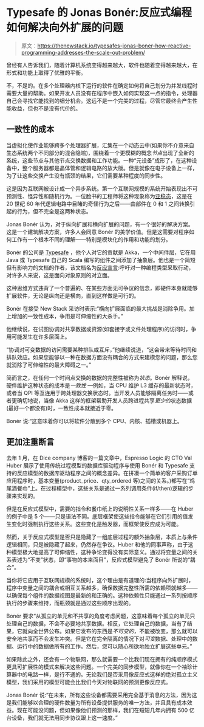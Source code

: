 # Typesafe 的 Jonas Bonér:反应式编程如何解决向外扩展的问题

> 原文：<https://thenewstack.io/typesafes-jonas-boner-how-reactive-programming-addresses-the-scale-out-problem/>

曾经有人告诉我们，随着计算机系统变得越来越大，软件也随着变得越来越大，在形式和功能上取得了优雅的平衡。

不，不是的。在多个处理器内核下运行的软件在确定如何将自己划分为并发线程时需要大量的帮助。如果开发人员没有在程序中嵌入如何实现这一点的指令，处理器自己会寻找它能找到的细分机会。这远不是一个完美的过程，尽管它最终会产生性能收益，但也不是没有代价的。

## 一致性的成本

当虚拟化使作业能够跨多个处理器扩展，汇集在一个动态云中(如果你不介意来自生态系统两个不同部分的混合隐喻)，围绕着一个更模糊的概念*节点*出现了全新的系统，这些节点与其他节点交换数据和工作功能。一种“元设备”成形了，在这种设备中，整个服务器都是晶体管和逻辑电路的放大版。但是就像在电子设备上一样，为了让这些交换产生没有瓶颈的结果，它们需要某种程度的同步性。

这是因为互联网被设计成一个异步系统。第一个互联网规模的系统开始表现出不可预测性、怪异性和随机行为。一位脸书的工程师将这种现象称为[亚稳态](https://thenewstack.io/the-strange-behaviors-of-facebooks-metastable-failures/)，这是在 20 世纪 60 年代逻辑电路中目睹的奇怪行为之后——由部件在 0 和 1 之间转换引起的行为，但不完全是这两种状态。

Jonas Bonér 认为，对于纵向扩展和横向扩展的问题，有一个很好的解决方案。这是一个建筑解决方案，许多人会同意 Bonér 的美学价值。但是这需要对程序如何工作有一个根本不同的理解——特别是模块化的作用和功能的划分。

Bonér 的公司是 [Typesafe](https://typesafe.com/) ，他个人对它的贡献是 Akka，一个中间件层，它在用 Java 或 Typesafe 自己的 Scala 编写的组件之间添加了抽象层。他也是一个简短但有影响力的文档的作者，该文档名为[反应宣言](http://www.reactivemanifesto.org/):呼吁对一种编程类型采取行动，对许多人来说，这是面向对象原则的对立面。

这种思维方式违背了一个普遍的、在某些方面无可争议的信念，即硬件本身就能够扩展软件，无论是纵向还是横向，直到这样做是可行的。

Bonér 在接受 New Stack 采访时表示:“横向扩展面临的最大挑战是消除争用。加上增加的一致性成本，争用是可伸缩性的大杀手。”

他继续说，在试图协调对共享数据或资源(如套接字或文件处理程序)的访问时，争用可能发生在许多层面上。

“协调对可变数据的访问需要某种排队或互斥，”他继续说道，“这会带来等待时间和排队效应。如果您能够以一种在数据方面没有耦合的方式来建模您的问题，那么您就消除了可伸缩性的最大障碍之一。”

简而言之，在任何一个时间点交换的数据的完整性被称为*状态*。Bonér 解释说，硬件维护这种状态的成本是*一致性* —例如，当 CPU 维护 L3 缓存的最新状态时，或者当 QPI 等互连用于跨处理器交换状态时。当开发人员能够隔离任务时——或者更确切地说，当像 Akka 这样的框架帮助开发人员跨进程共享*更少的*状态数据(最好一个都没有)时，一致性成本就接近于零。

Bonér 说:“这意味着你可以将软件分散到多个 CPU、内核、插槽或机器上。

## 更加注重断言

去年 1 月，在 Dice company 博客的一篇文章中，Espresso Logic 的 CTO Val Huber 展示了使用传统过程模型的数据库驱动程序与使用 Bonér 和 Typesafe 支持的反应模型的数据库驱动程序之间的概念差异。在拼凑一个简单的客户采购订单应用程序时，基本变量(product_price、qty_ordered 等)之间的关系。)都写在“鸡尾酒餐巾”上。在过程模型中，这些关系是通过一系列调用条件(if/then)逻辑的步骤来实现的。

但是在反应式模型中，需要的指令和餐巾纸上的说明性关系一样多——在 Huber 的例子中是 5 个——只是语法不同。底层框架使这些指令能够在它们引用的值发生变化时强制执行这些关系。这些变化是触发器，而框架使反应成为可能。

然而，关于反应式模型是否只是隐藏了一组底层过程的额外抽象层，本质上与条件逻辑相同，只是被隐藏了起来，仍然存在争议。Huber 和他的同事声称，由于这种模型极大地提高了可伸缩性，这种争论变得没有实际意义。通过将变量之间的关系表述为“不变”状态，即“事物的本来面目”，反应式模型避免了 Bonér 所说的“耦合”。

当你将它应用于互联网规模的系统时，这个理由是有道理的:当程序向外扩展时，程序中变量之间的耦合或相互关系越多，确保数据完整性所需的依赖项就越多——以确保每个组件的数据视图是最新的和正确的。这种依赖性只能通过一系列按顺序执行的步骤来维持，而瓶颈就是通过这些顺序出现的。

Bonér 要求“从孤立的单元和不共享的角度考虑问题，这意味着每个孤立的单元只处理自己的数据，不会不必要地共享数据。相反，它处理自己的数据，当有了结果，它就向全世界公布。如果它发布的东西是*不可变的*，不能被改变，那么就可以安全地共享而不会发生冲突。但是它在完全隔离的情况下对*可变*数据、处理中的数据、运行中的数据做所有的工作。然后，您可以随心所欲地独立扩展这些单元。”

如果除此之外，还会有一个物联网，那么就需要一个比我们现在拥有的纯顺序模式更具可扩展性的模式来解决这些问题。一个完美的同步模型，就像你在一个袖珍计算器中的电路一样，是行不通的。无论我们是否采用像反应式这样的绝对孤立主义模型，我们采用的模型可能会比我们今天对物联网的预测更像反应式。

Jonas Bonér 说:“在未来，所有这些设备都需要采用完全基于消息的方法，因为这是我们能够以合理的硬件数量为所有设备提供服务的唯一方法，并且具有成本效益。现在可能没问题，但如果像他们预测的那样，我们在短短几年内拥有 500 亿台设备，我们就无法用同步协议跟上这一速度。”

<svg xmlns:xlink="http://www.w3.org/1999/xlink" viewBox="0 0 68 31" version="1.1"><title>Group</title> <desc>Created with Sketch.</desc></svg>